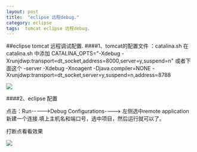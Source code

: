 ```yaml
---
layout: post
title:  "eclipse 远程debug."
category: eclipse
tags:  tomcat eclipse 远程debug.
---
```


##eclipse tomcat 远程调试配置.
####1、tomcat的配置文件 ：catalina.sh 
在catalina.sh 中添加 CATALINA_OPTS="-Xdebug  -Xrunjdwp:transport=dt_socket,address=8000,server=y,suspend=n"
或者下面这个
-server -Xdebug -Xnoagent -Djava.compiler=NONE -Xrunjdwp:transport=dt_socket,server=y,suspend=n,address=8788

![](https://ywendy.github.io/img/linux_tomcat_remote_debug.png)	


####2、eclipse 配置

点击：Run----->Debug Configurations----> 左侧选中remote application 新建一个连接.填上主机名和端口号，选中项目，然后运行就可以了。

打断点看看效果

![](https://ywendy.github.io/img/eclipse_remote_debug.png)	













